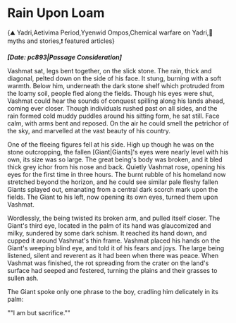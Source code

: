 # Rain Upon Loam

{⛰️ Yadri,Aetivima Period,Yyenwid Ompos,Chemical warfare on Yadri,📜 myths and stories,❗ featured articles}

***[Date: pc893|Passage Consideration]***

Vashmat sat, legs bent together, on the slick stone. The rain, thick and diagonal, pelted down on the side of his face. It stung, burning with a soft warmth. Below him, underneath the dark stone shelf which protruded from the loamy soil, people fled along the fields. Though his eyes were shut, Vashmat could hear the sounds of conquest spilling along his lands ahead, coming ever closer. Though individuals rushed past on all sides, and the rain formed cold muddy puddles around his sitting form, he sat still. Face calm, with arms bent and reposed. On the air he could smell the petrichor of the sky, and marvelled at the vast beauty of his country.

One of the fleeing figures fell at his side. High up though he was on the stone outcropping, the fallen [Giant|Giants]'s eyes were nearly level with his own, its size was so large. The great being's body was broken, and it bled thick grey ichor from his nose and back. Quietly Vashmat rose, opening his eyes for the first time in three hours. The burnt rubble of his homeland now stretched beyond the horizon, and he could see similar pale fleshy fallen Giants splayed out, emanating from a central dark scorch mark upon the fields. The Giant to his left, now opening its own eyes, turned them upon Vashmat.

Wordlessly, the being twisted its broken arm, and pulled itself closer. The Giant's third eye, located in the palm of its hand was glaucomized and milky, sundered by some dark schism. It reached its hand down, and cupped it around Vashmat's thin frame. Vashmat placed his hands on the Giant's weeping blind eye, and told it of his fears and joys. The large being listened, silent and reverent as it had been when there was peace. When Vashmat was finished, the rot spreading from the crater on the land's surface had seeped and festered, turning the plains and their grasses to sullen ash.

The Giant spoke only one phrase to the boy, cradling him delicately in its palm:

""I am but sacrifice.""
